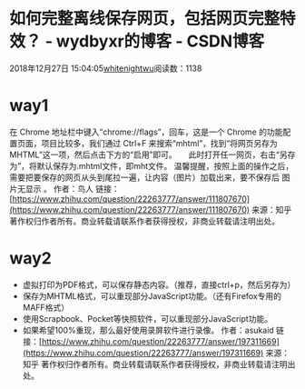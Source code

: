 # 如何完整离线保存网页，包括网页完整特效？ - wydbyxr的博客 - CSDN博客
2018年12月27日 15:04:05[whitenightwu](https://me.csdn.net/wydbyxr)阅读数：1138
# way1
在 Chrome 地址栏中键入“chrome://flags”，回车，这是一个 Chrome 的功能配置页面，项目比较多，我们通过 Ctrl+F 来搜索“mhtml”，找到“将网页另存为 MHTML”这一项，然后点击下方的“启用”即可。　　此时打开任一网页，右击“另存为”，将默认保存为.mhtml文件，即mht文件。
温馨提醒，按照上面的操作之后，需要把要保存的网页从头到尾拉一遍，让内容（图片）加载出来，要不保存后 图片无显示 。
作者：鸟人
链接：[https://www.zhihu.com/question/22263777/answer/111807670](https://www.zhihu.com/question/22263777/answer/111807670)
来源：知乎
著作权归作者所有。商业转载请联系作者获得授权，非商业转载请注明出处。
# way2
- 虚拟打印为PDF格式，可以保存静态内容。（推荐，直接ctrl+p，然后另存为）
- 保存为MHTML格式，可以重现部分JavaScript功能。（还有Firefox专用的MAFF格式）
- 使用Scrapbook、Pocket等快照软件，可以重现部分JavaScript功能。
- 如果希望100%重现，那么最好使用录屏软件进行录像。
作者：asukaid
链接：[https://www.zhihu.com/question/22263777/answer/197311669](https://www.zhihu.com/question/22263777/answer/197311669)
来源：知乎
著作权归作者所有。商业转载请联系作者获得授权，非商业转载请注明出处。
